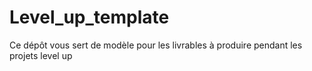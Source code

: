 # Level_up_template

Ce dépôt vous sert de modèle pour les livrables à produire pendant les projets level up
